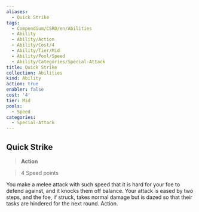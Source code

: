```yaml
---
aliases:
  - Quick Strike
tags:
  - Compendium/CSRD/en/Abilities
  - Ability
  - Ability/Action
  - Ability/Cost/4
  - Ability/Tier/Mid
  - Ability/Pool/Speed
  - Ability/Categories/Special-Attack
title: Quick Strike
collection: Abilities
kind: Ability
action: true
enabler: false
cost: '4'
tier: Mid
pools:
  - Speed
categories:
  - Special-Attack
---
```

## Quick Strike    
>**Action**    
>4 Speed points  
    
You make a melee attack with such speed that it is hard for your foe to defend against, and it knocks them off balance. Your attack is eased by two steps, and the foe, if struck, takes normal damage but is dazed so that their tasks are hindered for the next round. Action.